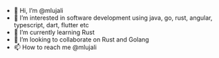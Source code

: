 - 👋 Hi, I’m @mlujali
- 👀 I’m interested in software development using java, go, rust, angular, typescript, dart, flutter etc
- 🌱 I’m currently learning Rust
- 💞️ I’m looking to collaborate on Rust and Golang
- 📫 How to reach me @mlujali

<!---
mlujali/mlujali is a ✨ special ✨ repository because its `README.md` (this file) appears on your GitHub profile.
You can click the Preview link to take a look at your changes.
--->
